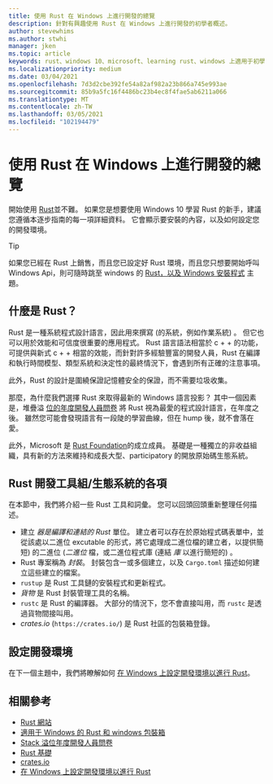 ```yaml
---
title: 使用 Rust 在 Windows 上進行開發的總覽
description: 針對有興趣使用 Rust 在 Windows 上進行開發的初學者概述。
author: stevewhims
ms.author: stwhi
manager: jken
ms.topic: article
keywords: rust、windows 10、microsoft、learning rust、windows 上適用于初學者的 rust、使用 vs code 的 rust
ms.localizationpriority: medium
ms.date: 03/04/2021
ms.openlocfilehash: 7d3d2cbe392fe54a82af982a23b866a745e993ae
ms.sourcegitcommit: 85b9a5fc16f4486bc23b4ec8f4fae5ab6211a066
ms.translationtype: MT
ms.contentlocale: zh-TW
ms.lasthandoff: 03/05/2021
ms.locfileid: "102194479"
---
```

# <a name="overview-of-developing-on-windows-with-rust"></a>使用 Rust 在 Windows 上進行開發的總覽

開始使用 [Rust](https://www.rust-lang.org/)並不難。 如果您是想要使用 Windows 10 學習 Rust 的新手，建議您遵循本逐步指南的每一項詳細資料。 它會顯示要安裝的內容，以及如何設定您的開發環境。

> [!TIP]
> 如果您已經在 Rust 上銷售，而且您已設定好 Rust 環境，而且您只想要開始呼叫 Windows Api，則可隨時跳至 windows 的 [Rust，以及 Windows 安裝程式](rust-for-windows.md) 主題。

## <a name="what-is-rust"></a>什麼是 Rust？

Rust 是一種系統程式設計語言，因此用來撰寫 (的系統，例如作業系統) 。 但它也可以用於效能和可信度很重要的應用程式。 Rust 語言語法相當於 c + + 的功能，可提供與新式 c + + 相當的效能，而針對許多經驗豐富的開發人員，Rust 在編譯和執行時間模型、類型系統和決定性的最終情況下，會遇到所有正確的注意事項。

此外，Rust 的設計是圍繞保證記憶體安全的保證，而不需要垃圾收集。

那麼，為什麼我們選擇 Rust 來取得最新的 Windows 語言投影？ 其中一個因素是，堆疊溢 [位的年度開發人員問卷](https://insights.stackoverflow.com/survey) 將 Rust 視為最愛的程式設計語言，在年度之後。 雖然您可能會發現語言有一段陡的學習曲線，但在 hump 後，就不會落在愛。

此外，Microsoft 是 [Rust Foundation](https://foundation.rust-lang.org/)的成立成員。 基礎是一種獨立的非收益組織，具有新的方法來維持和成長大型、participatory 的開放原始碼生態系統。

## <a name="the-pieces-of-the-rust-development-toolsetecosystem"></a>Rust 開發工具組/生態系統的各項

在本節中，我們將介紹一些 Rust 工具和詞彙。 您可以回頭回頭重新整理任何描述。

* 建立 *器是編譯和連結的 Rust* 單位。 建立者可以存在於原始程式碼表單中，並從該處以二進位 excutable 的形式，將它處理成二進位檔的建立者，以提供簡短) 的二進位 (*二進位* 檔，或二進位程式庫 (連結 *庫* 以進行簡短的) 。
* Rust 專案稱為 *封裝*。 封裝包含一或多個建立，以及 `Cargo.toml` 描述如何建立這些建立的檔案。
* `rustup` 是 Rust 工具鏈的安裝程式和更新程式。
* *貨物* 是 Rust 封裝管理工具的名稱。
* `rustc` 是 Rust 的編譯器。 大部分的情況下，您不會直接叫用，而 `rustc` 是透過貨物間接叫用。
* *crates.io* (`https://crates.io/`) 是 Rust 社區的包裝箱登錄。

## <a name="setting-up-your-development-environment"></a>設定開發環境

在下一個主題中，我們將瞭解如何 [在 Windows 上設定開發環境以進行 Rust](setup.md)。

## <a name="related"></a>相關參考

* [Rust 網站](https://www.rust-lang.org/)
* [適用于 Windows 的 Rust 和 windows 包裝箱](rust-for-windows.md)
* [Stack 溢位年度開發人員問卷](https://insights.stackoverflow.com/survey)
* [Rust 基礎](https://foundation.rust-lang.org/)
* [crates.io](https://crates.io/)
* [在 Windows 上設定開發環境以進行 Rust](setup.md)
